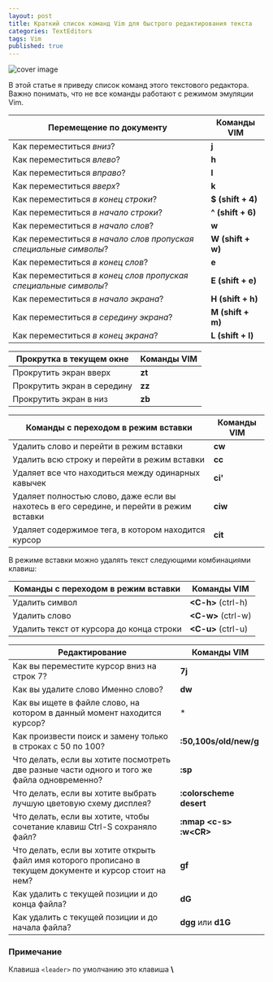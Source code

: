 ```yaml
---
layout: post
title: Краткий список команд Vim для быстрого редактирования текста
categories: TextEditors
tags: Vim
published: true
---
```


![cover image]({{site.baseurl}}/images/post/d5ac80e8cfb2.jpg)

В этой статье я приведу список команд этого текстового редактора.
Важно понимать, что не все команды работают с режимом эмуляции Vim.

|                     Перемещение по документу                     |    Команды VIM    |
|------------------------------------------------------------------|-------------------|
| Как переместиться *вниз*?                                        | **j**             |
| Как переместиться *влево*?                                       | **h**             |
| Как переместиться *вправо*?                                      | **l**             |
| Как переместиться *вверх*?                                       | **k**             |
| Как переместиться *в конец строки*?                              | **$ (shift + 4)** |
| Как переместиться *в начало строки*?                             | **^ (shift + 6)** |
| Как переместиться *в начало слов*?                               | **w**             |
| Как переместиться *в начало слов пропуская специальные символы*? | **W (shift + w)** |
| Как переместиться *в конец слов*?                                | **e**             |
| Как переместиться *в конец слов пропуская специальные символы*?  | **E (shift + e)** |
| Как переместиться *в начало экрана*?                             | **H (shift + h)** |
| Как переместиться *в середину экрана*?                           | **M (shift + m)** |
| Как переместиться *в конец экрана*?                              | **L (shift + l)** |

|   Прокрутка в текущем окне  | Команды VIM |
|-----------------------------|-------------|
| Прокрутить экран вверх      | **zt**      |
| Прокрутить экран в середину | **zz**      |
| Прокрутить экран в низ      | **zb**      |

|                           Команды с переходом в режим вставки                            | Команды VIM |
|------------------------------------------------------------------------------------------|-------------|
| Удалить слово и перейти в режим вставки                                                  | **cw**      |
| Удалить всю строку и перейти в режим вставки                                             | **cc**      |
| Удаляет все что находиться между одинарных кавычек                                       | **ci'**     |
| Удаляет полностью слово, даже если вы нахотесь в его середине, и перейти в режим вставки | **ciw**     |
| Удаляет содержимое тега, в котором находится курсор                                      | **cit**     |

В режиме вставки можно удалять текст следующими комбинациями клавиш:

|   Команды с переходом в режим вставки    |     Команды VIM     |
|------------------------------------------|---------------------|
| Удалить символ                           | **\<C-h>** (ctrl-h) |
| Удалить слово                            | **\<C-w>** (ctrl-w) |
| Удалить текст от курсора до конца строки | **\<C-u>** (ctrl-u) |

|                                               Редактирование                                              |        Команды VIM         |
|-----------------------------------------------------------------------------------------------------------|----------------------------|
| Как вы переместите курсор вниз на строк 7?                                                                | **7j**                     |
| Как вы удалите слово Именно слово?                                                                        | **dw**                     |
| Как вы ищете в файле слово, на котором в данный момент находится курсор?                                  | *                          |
| Как произвести поиск и замену только в строках с 50 по 100?                                               | **:50,100s/old/new/g**     |
| Что делать, если вы хотите посмотреть две разные части одного и того же файла одновременно?               | **:sp**                    |
| Что делать, если вы хотите выбрать лучшую цветовую схему дисплея?                                         | **:colorscheme desert**    |
| Что делать, если вы хотите, чтобы сочетание клавиш Ctrl-S сохраняло файл?                                 | **:nmap \<c-s\> :w\<CR\>** |
| Что делать, если вы хотите открыть файл имя которого прописано в текущем документе и курсор стоит на нем? | **gf**                     |
| Как удалить с текущей позиции и до конца файла?                                                           | **dG**                     |
| Как удалить с текущей позиции и до начала файла?                                                          | **dgg** или **d1G**        |

### Примечание

Клавиша `<leader>` по умолчанию это клавиша **\\**
